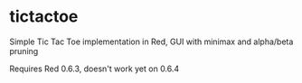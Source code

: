 # tictactoe

Simple Tic Tac Toe implementation in Red, GUI with minimax and alpha/beta pruning

Requires Red 0.6.3, doesn't work yet on 0.6.4

